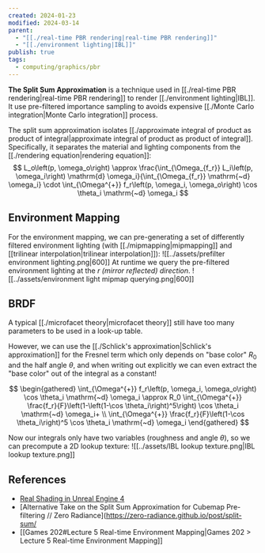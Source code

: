 ```yaml
---
created: 2024-01-23
modified: 2024-03-14
parent:
  - "[[./real-time PBR rendering|real-time PBR rendering]]"
  - "[[./environment lighting|IBL]]"
publish: true
tags:
  - computing/graphics/pbr
---
```

**The Split Sum Approximation** is a technique used in [[./real-time PBR rendering|real-time PBR rendering]] to render [[./environment lighting|IBL]]. It use pre-filtered importance sampling to avoids expensive [[./Monte Carlo integration|Monte Carlo integration]] process.

The split sum approximation isolates [[./approximate integral of product as product of integral|approximate integral of product as product of integral]]. Specifically, it separates the material and lighting components from the [[./rendering equation|rendering equation]]:
$$
L_o\left(p, \omega_o\right) \approx \frac{\int_{\Omega_{f_r}} L_i\left(p, \omega_i\right) \mathrm{d} \omega_i}{\int_{\Omega_{f_r}} \mathrm{~d} \omega_i} \cdot \int_{\Omega^{+}} f_r\left(p, \omega_i, \omega_o\right) \cos \theta_i \mathrm{~d} \omega_i
$$

## Environment Mapping
For the environment mapping, we can pre-generating a set of differently filtered environment lighting (with [[./mipmapping|mipmapping]] and [[trilinear interpolation|trilinear interpolation]]):
![[../assets/prefilter environment lighting.png|600]]
At runtime we query the pre-filtered environment lighting at the _r (mirror reflected) direction_.
![[../assets/environment light mipmap querying.png|600]]

## BRDF
A typical [[./microfacet theory|microfacet theory]] still have too many parameters to be used in a look-up table.

However, we can use the [[./Schlick's approximation|Schlick's approximation]] for the Fresnel term which only depends on "base color" $R_{0}$ and the half angle $\theta$, and when writing out explicitly we can even extract the "base color" out of the integral as a constant!

$$
\begin{gathered}
\int_{\Omega^{+}} f_r\left(p, \omega_i, \omega_o\right) \cos \theta_i \mathrm{~d} \omega_i \approx R_0 \int_{\Omega^{+}} \frac{f_r}{F}\left(1-\left(1-\cos \theta_i\right)^5\right) \cos \theta_i \mathrm{~d} \omega_i+ \\
\int_{\Omega^{+}} \frac{f_r}{F}\left(1-\cos \theta_i\right)^5 \cos \theta_i \mathrm{~d} \omega_i
\end{gathered}
$$

Now our integrals only have two variables (roughness and angle $\theta$), so we can precompute a 2D lookup texture:
![[../assets/IBL lookup texture.png|IBL lookup texture.png]]

## References
- [Real Shading in Unreal Engine 4](https://cdn2.unrealengine.com/Resources/files/2013SiggraphPresentationsNotes-26915738.pdf)
- [Alternative Take on the Split Sum Approximation for Cubemap Pre-filtering // Zero Radiance](https://zero-radiance.github.io/post/split-sum/
- [[Games 202#Lecture 5 Real-time Environment Mapping|Games 202 > Lecture 5 Real-time Environment Mapping]]